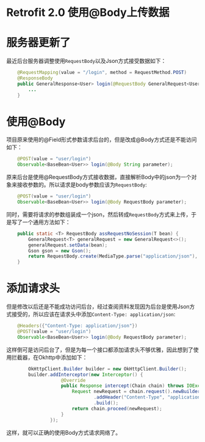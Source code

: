 # Retrofit 2.0 使用@Body上传数据

# 服务器更新了

最近后台服务器调整使用`RequestBody`以及Json方式接受数据如下：

```java
    @RequestMapping(value = "/login", method = RequestMethod.POST)
    @ResponseBody
    public GeneralResponse<User> login(@RequestBody GeneralRequest<User> request) {
        ...
    }
```
# 使用@Body

项目原来使用的@Field形式参数请求后台的，但是改成@Body方式还是不能访问如下：

```java
    @POST(value = "user/login")
    Observable<BaseBean<User>> login(@Body String parameter);
```

原来后台是使用@RequestBody方式接收数据，直接解析Body中的json为一个对象来接收参数的。所以请求是body参数应该为`RequestBody`:

```java
    @POST(value = "user/login")
    Observable<BaseBean<User>> login(@Body RequestBody parameter);
```

同时，需要将请求的参数组装成一个json，然后转成`RequestBody`方式来上传，于是写了一个通用方法如下：

```java
    public static <T> RequestBody assRequestNoSession(T bean) {
        GeneralRequest<T> generalRequest = new GeneralRequest<>();
        generalRequest.setData(bean);
        Gson gson = new Gson();
        return RequestBody.create(MediaType.parse("application/json"), gson.toJson(generalRequest));
    }
```

# 添加请求头

但是修改以后还是不能成功访问后台，经过查阅资料发现因为后台是使用Json方式接受的，所以应该在请求头中添加`Content-Type: application/json`:

```java
    @Headers({"Content-Type: application/json"})
    @POST(value = "user/login")
    Observable<BaseBean<User>> login(@Body RequestBody parameter);
```

这样倒可是访问后台了，但是为每一个接口都添加请求头不够优雅，因此想到了使用拦截器，在Okhttp中添加如下：

```java
        OkHttpClient.Builder builder = new OkHttpClient.Builder();
        builder.addInterceptor(new Interceptor() {
                    @Override
                    public Response intercept(Chain chain) throws IOException {
                        Request newRequest = chain.request().newBuilder()
                                .addHeader("Content-Type", "application/json")
                                .build();
                        return chain.proceed(newRequest);
                    }
                });
```

这样，就可以正确的使用Body方式请求网络了。